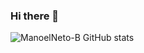 ### Hi there 👋

![ManoelNeto-B GitHub stats](https://github-readme-stats.vercel.app/api?username=ManoelNeto-B&show_icons=true&theme=radical=dracula)
<!--
**ManoelNeto-B/ManoelNeto-B** is a ✨ _special_ ✨ repository because its `README.md` (this file) appears on your GitHub profile.

Here are some ideas to get you started:

- 🔭 I’m currently working on ...
- 🌱 I’m currently learning ...
- 👯 I’m looking to collaborate on ...
- 🤔 I’m looking for help with ...
- 💬 Ask me about ...
- 📫 How to reach me: ...
- 😄 Pronouns: ...
- ⚡ Fun fact: ...
-->
